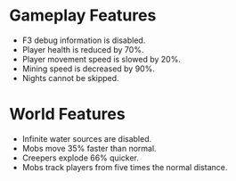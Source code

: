 # Gameplay Features

* F3 debug information is disabled.
* Player health is reduced by 70%.
* Player movement speed is slowed by 20%.
* Mining speed is decreased by 90%.
* Nights cannot be skipped.

# World Features

* Infinite water sources are disabled.
* Mobs move 35% faster than normal.
* Creepers explode 66% quicker.
* Mobs track players from five times the normal distance.